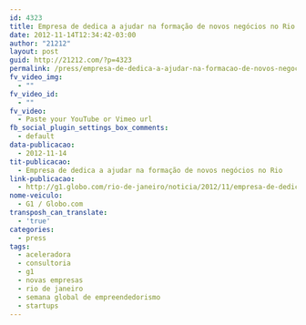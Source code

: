 ```yaml
---
id: 4323
title: Empresa de dedica a ajudar na formação de novos negócios no Rio
date: 2012-11-14T12:34:42-03:00
author: "21212"
layout: post
guid: http://21212.com/?p=4323
permalink: /press/empresa-de-dedica-a-ajudar-na-formacao-de-novos-negocios-no-rio/
fv_video_img:
  - ""
fv_video_id:
  - ""
fv_video:
  - Paste your YouTube or Vimeo url
fb_social_plugin_settings_box_comments:
  - default
data-publicacao:
  - 2012-11-14
tit-publicacao:
  - Empresa de dedica a ajudar na formação de novos negócios no Rio
link-publicacao:
  - http://g1.globo.com/rio-de-janeiro/noticia/2012/11/empresa-de-dedica-ajudar-na-formacao-de-novos-negocios-no-rio.html
nome-veiculo:
  - G1 / Globo.com
transposh_can_translate:
  - 'true'
categories:
  - press
tags:
  - aceleradora
  - consultoria
  - g1
  - novas empresas
  - rio de janeiro
  - semana global de empreendedorismo
  - startups
---
```

